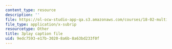 ```yaml
---
content_type: resource
description: ''
file: https://ol-ocw-studio-app-qa.s3.amazonaws.com/courses/18-02-multivariable-calculus-fall-2007/9edc7593e17b30208a6b8a63bd233f0f_PxCxlsl_YwY.srt
file_type: application/x-subrip
resourcetype: Other
title: 3play caption file
uid: 9edc7593-e17b-3020-8a6b-8a63bd233f0f
---
```

